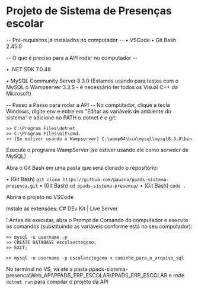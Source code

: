 # Projeto de Sistema de Presenças escolar

-- Pré-requisitos já instalados no computador -- 
• VSCode 
• Git Bash 2.45.0

-- O que é preciso para a API rodar no computador --

• .NET SDK 7.0.48

• MySQL Community Server 8.3.0 (Estamos usando para testes com o MySQL o Wampserver 3.3.5 - é necessário ter todos os Visual C++ da Microsoft)

-- Passo a Passo para rodar a API --
No computador, clique a tecla Windows, digite env e entre em "Editar as variáveis de ambiente do sistema" e adicione no PATH o dotnet e o git:

    >> C:\Program Files\dotnet
    >> C:\Program Files\Git\cmd.
    >> (Se estiver usando o Wampserver) C:\wamp64\bin\mysql\mysql8.3.0\bin

Execute o programa WampServer (se estiver usando ele como servidor de MySQL)

Abra o Git Bash em uma pasta que será clonado o repositório:

• (Git Bash) `git clone https://github.com/pauana/ppads-sistema-presenca.git`
• (Git Bash) `cd ppads-sistema-presenca/`
• (Git Bash) `code .`

Abrirá o projeto no VSCode 

Instale as extensões: C# DEv Kit | Live Server

! Antes de executar, abra o Prompt de Comando do computador e execute os comandos (substituindo as variáveis conforme está no seu computador):

    >> mysql -u username -p 
    >> CREATE DATABASE escolaoctogono;
    >> EXIT;

    >> mysql -u username -p escolaoctogono < caminho_para_o_arquivo_sql

No terminal no VS, vá até a pasta ppads-sistema-presenca\Web_API\PPADS_ERP_ESCOLAR\PPADS_ERP_ESCOLAR e rode `dotnet run` para compilar o projeto da API

